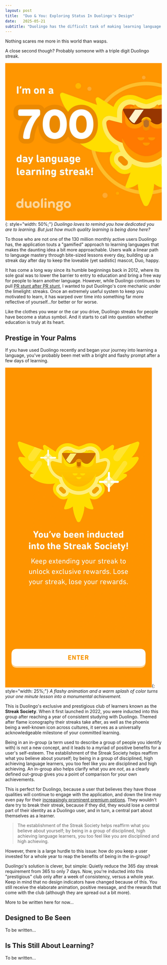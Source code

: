 ```yaml
---
layout: post
title:  "Duo & You: Exploring Status In Duolingo's Design"
date:   2025-05-21
subtitle: "Duolingo has the difficult task of making learning language fun. Through the rapid gamification though, how much of Duolingo becomes learning the language versus looking good in the eyes of others?"
---
```


Nothing scares me more in this world than wasps.

A close second though? Probably someone with a triple digit Duolingo streak.

![](/assets/images-posts/700-day-streak.png){: style="width: 50%;"}
*Duolingo loves to remind you how dedicated you are to learning. But just how much quality learning is being done here?*

To those who are not one of the 130 million monthly active users Duolingo has, the application touts a "gamified" approach to learning languages that makes the daunting idea a bit more approachable. Users walk a linear path to language mastery through bite-sized lessons every day, building up a streak day after day to keep the loveable (yet sadistic) mascot, Duo, happy.

It has come a long way since its humble beginnings back in 2012, where its sole goal was to lower the barrier to entry to education and bring a free way for people to learn another language. However, while Duolingo continues to pull [PR stunt after PR stunt](https://www.adweek.com/brand-marketing/duolingo-experimenting-with-silence-amid-social-media-blackout/), I wanted to put Duolingo's core mechanic under the limelight: streaks. Once an extremely useful system to keep you motivated to learn, it has warped over time into something far more reflective of yourself...for better or for worse.

Like the clothes you wear or the car you drive, Duolingo streaks for people have become a status symbol. And it starts to call into question whether education is truly at its heart.

## Prestige in Your Palms

If you have used Duolingo recently and began your journey into learning a language, you've probably been met with a bright and flashy prompt after a few days of learning.

![](/assets/images-posts/streak-society-induction.png){: style="width: 25%;"}
*A flashy animation and a warm splash of color turns your one minute lesson into a monumental achievement.*

This is Duolingo's exclusive and prestigious club of learners known as the **Streak Society**. When it first launched in 2022, you were inducted into this group after reaching a year of consistent studying with Duolingo. Themed after flame iconography their streaks take after, as well as the phoenix being a well-known icon across cultures, it serves as a universally acknowledgeable milestone of your committed learning. 

Being in an in-group (a term used to describe a group of people you identify with) is not a new concept, and it leads to a myriad of positive benefits for a user's self-esteem. The establishment of the Streak Society helps reaffirm what you believe about yourself; by being in a group of disciplined, high achieving language learners, you too feel like you are disciplined and high achieving. An in-group also helps clarify what you are *not*, as a clearly defined out-group gives you a point of comparison for your own achievements.

This is perfect for Duolingo, because a user that believes they have those qualities will continue to engage with the application, and down the line may even pay for their [increasingly prominent premium options](https://blog.duolingo.com/duolingo-max/). They wouldn't dare try to break their streak, because if they did, they would lose a central part of their identity as a Duolingo user, and in turn, a central part about themselves as a learner.

> The establishment of the Streak Society helps reaffirm what you believe about yourself; by being in a group of disciplined, high achieving language learners, you too feel like you are disciplined and high achieving.

However, there is a large hurdle to this issue: how do you keep a user invested for a whole year to reap the benefits of being in the in-group?

Duolingo's solution is clever, but simple: Quietly reduce the 365 day streak requirement from 365 to only 7 days. Now, you're inducted into this "prestigious" club only after a week of consistency, versus a whole year. Keep in mind that no design indicators have changed because of this. You still receive the elaborate animation, positive message, and the rewards that come with the club (although they are spread out a bit more).

More to be written here for now...

## Designed to Be Seen

To be written...

## Is This Still About Learning?

To be written...